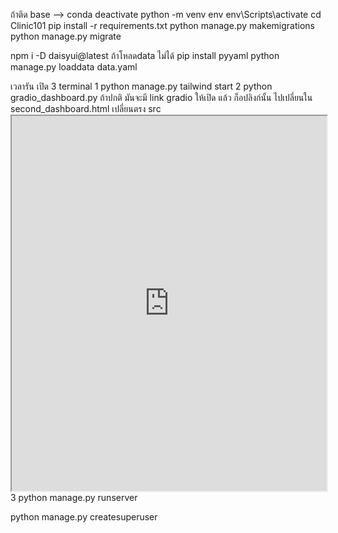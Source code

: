 ถ้าติด base  -->  conda deactivate
python -m venv env
env\Scripts\activate
cd Clinic101
pip install -r requirements.txt 
python manage.py makemigrations
python manage.py migrate

npm i -D daisyui@latest
ถ้าโหลดdata ไม่ได้ pip install pyyaml
python manage.py loaddata data.yaml


เวลารัน เปิด 3  terminal
1   python manage.py tailwind start 
2   python gradio_dashboard.py ถ้าปกติ มันจะมี link gradio ให้เปิด แล้ว ก็อปลิงก์นั้น ไปเปลี่ยนใน second_dashboard.html   เปลี่ยนตรง src <iframe src="http://127.0.0.1:7860" width="100%" height="600px"></iframe>
3   python manage.py runserver



python manage.py createsuperuser
